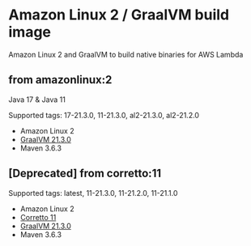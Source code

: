 # Amazon Linux 2 / GraalVM build image

Amazon Linux 2 and GraalVM to build native binaries for AWS Lambda

## from amazonlinux:2

Java 17 & Java 11

Supported tags: 17-21.3.0, 11-21.3.0, al2-21.3.0, al2-21.2.0
- Amazon Linux 2
- [GraalVM 21.3.0](https://github.com/graalvm/graalvm-ce-builds/releases/tag/vm-21.3.0)
- Maven 3.6.3

## [Deprecated] from corretto:11 

Supported tags: latest, 11-21.3.0, 11-21.2.0, 11-21.1.0
- Amazon Linux 2
- [Corretto 11](https://github.com/corretto/corretto-docker/blob/88df29474df6fc3f3f19daa8c5515d934f706cd0/11/jdk/al2/Dockerfile)
- [GraalVM 21.3.0](https://github.com/graalvm/graalvm-ce-builds/releases/tag/vm-21.3.0)
- Maven 3.6.3
